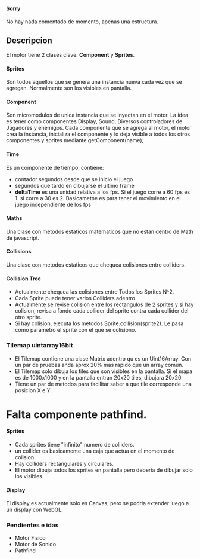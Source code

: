 
#### Sorry
No hay nada comentado de momento, apenas una estructura.



## Descripcion

El motor tiene 2 clases clave.
**Component** y **Sprites**.

#### Sprites 
Son todos aquellos que se genera una instancia nueva cada vez que se agregan. Normalmente son los visibles en pantalla.

#### Component 
Son micromodulos de unica instancia que se inyectan en el motor.
La idea es tener como componentes Display, Sound, Diversos controladores de Jugadores y enemigos.
Cada componente que se agrega al motor, el motor crea la instancia, inicializa el componente y lo deja visible a todos los otros componentes y sprites mediante getComponent(name);



#### Time
Es un componente de tiempo, contiene:
* contador segundos desde que se inicio el juego
* segundos que tardo en dibujarse el ultimo frame
* **deltaTime** es una unidad relativa a los fps. Si el juego corre a 60 fps es 1. si corre a 30 es 2. Basicametne es para tener el movimiento en el juego independiente de los fps

#### Maths
Una clase con metodos estaticos matematicos que no estan dentro de Math de javascript.

#### Collisions
Una clase con metodos estaticos que chequea colisiones entre colliders.


#### Collision Tree
* Actualmente chequea las colisiones entre Todos los Sprites N^2.
* Cada Sprite puede tener varios Colliders adentro.
* Actualmente se revise colision entre los rectangulos de 2 sprites y si hay colision, revisa a fondo cada collider del sprite contra cada collider del otro sprite.
* Si hay colision, ejecuta los metodos Sprite.collision(sprite2). Le pasa como parametro el sprite con el que se colisiono.



### Tilemap uintarray16bit
* El Tilemap contiene una clase Matrix adentro qu es un Uint16Array. Con un par de pruebas anda aprox 20% mas rapido que un array comun.
* El Tilemap solo dibuja los tiles que son visibles en la pantalla. Si el mapa es de 1000x1000 y  en la pantalla entran 20x20 tiles, dibujara 20x20.
* Tiene un par de metodos para facilitar saber a que tile corresponde una posicion X e Y.
# Falta componente pathfind.

#### Sprites
* Cada sprites tiene "infinito" numero de colliders.
* un collider es basicamente una caja que actua en el momento de colision.
* Hay colliders rectangulares y circulares.
* El motor dibuja todos los sprites en pantalla pero deberia de dibujar solo los visibles.


#### Display
El display es actualmente solo es Canvas, pero se podria extender luego a un display con WebGL.


### Pendientes e idas
* Motor Fisico
* Motor de Sonido
* Pathfind



